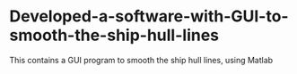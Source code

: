# Developed-a-software-with-GUI-to-smooth-the-ship-hull-lines
This contains a GUI program to smooth the ship hull lines, using Matlab
